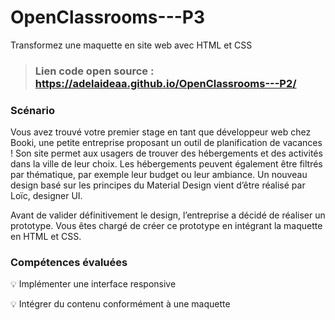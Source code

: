 # OpenClassrooms---P3  
Transformez une maquette en site web avec HTML et CSS 

> ### Lien code open source : https://adelaideaa.github.io/OpenClassrooms---P2/

### Scénario

Vous avez trouvé votre premier stage en tant que développeur web chez Booki, une petite entreprise proposant un outil de planification de vacances ! Son site permet aux usagers de trouver des hébergements et des activités dans la ville de leur choix. Les hébergements peuvent également être filtrés par thématique, par exemple leur budget ou leur ambiance.
Un nouveau design basé sur les principes du Material Design vient d’être réalisé par Loïc, designer UI.

Avant de valider définitivement le design, l’entreprise a décidé de réaliser un prototype. Vous êtes chargé de créer ce prototype en intégrant la maquette en HTML et CSS.

### Compétences évaluées

:bulb: Implémenter une interface responsive

:bulb: Intégrer du contenu conformément à une maquette


